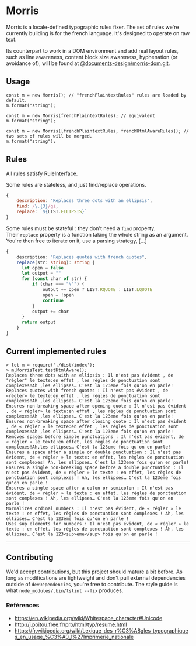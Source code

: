 # Morris
Morris is a locale-defined typographic rules fixer.
The set of rules we're currently building is for the french language.
It's designed to operate on raw text.

Its counterpart to work in a DOM environment and add real layout rules, such as line awareness, content block size awareness, hyphenation (or avoidance of), will be found at [@documents-design/morris-dom.git](https://github.com/documents-design/morris-dom.git).

## Usage

```
const m = new Morris(); // "frenchPlaintextRules" rules are loaded by default.
m.format("string");

const m = new Morris(frenchPlaintextRules); // equivalent
m.format("string");

const m = new Morris([frenchPlaintextRules, frenchHtmlAwareRules]); // two sets of rules will be merged.
m.format("string");

```


## Rules
All rules satisfy RuleInterface.

Some rules are stateless, and just find/replace operations.

```js
{
    description: "Replaces three dots with an ellipsis",
    find: /\.{3}/gi,
    replace: `${LIST.ELLIPSIS}`
}
```

Some rules must be stateful : they don't need a `find` property.  
Their `replace` property is a function taking the whole string as an argument.  
You're then free to iterate on it, use a parsing strategy, [...]

```ts
{
    description: "Replaces quotes with french quotes",
    replace(str: string): string {
      let open = false
      let output = ""
      for (const char of str) {
          if (char === "\"") {
              output += open ? LIST.RQUOTE : LIST.LQUOTE
              open = !open
              continue
          }
          output += char
      }
      return output
    }
}
``` 

## Current implemented rules

```
> let m = require('./dist/index');
> m.MorrisTest.testHtmlAware();
Replaces three dots with an ellipsis : Il n'est pas évident , de "régler" le texte:en effet , les règles de ponctuation sont complexes!Ah ,les ellipses… C'est la 123eme fois qu'on en parle!
Replaces quotes with french quotes : Il n'est pas évident , de «régler» le texte:en effet , les règles de ponctuation sont complexes!Ah ,les ellipses… C'est la 123eme fois qu'on en parle!
Ensures non-breaking space after opening quote : Il n'est pas évident , de « régler» le texte:en effet , les règles de ponctuation sont complexes!Ah ,les ellipses… C'est la 123eme fois qu'on en parle!
Ensures non-breaking space after closing quote : Il n'est pas évident , de « régler » le texte:en effet , les règles de ponctuation sont complexes!Ah ,les ellipses… C'est la 123eme fois qu'on en parle!
Removes spaces before simple punctuations : Il n'est pas évident, de « régler » le texte:en effet, les règles de ponctuation sont complexes!Ah,les ellipses… C'est la 123eme fois qu'on en parle!
Ensures a space after a simple or double punctuation : Il n'est pas évident, de « régler » le texte: en effet, les règles de ponctuation sont complexes! Ah, les ellipses… C'est la 123eme fois qu'on en parle!
Ensures a single non-breaking space before a double punctuation : Il n'est pas évident, de « régler » le texte : en effet, les règles de ponctuation sont complexes ! Ah, les ellipses… C'est la 123eme fois qu'on en parle !
Ensures a single space after a colon or semicolon : Il n'est pas évident, de « régler » le texte : en effet, les règles de ponctuation sont complexes ! Ah, les ellipses… C'est la 123eme fois qu'on en parle !
Normalizes ordinal numbers : Il n'est pas évident, de « régler » le texte : en effet, les règles de ponctuation sont complexes ! Ah, les ellipses… C'est la 123ème fois qu'on en parle !
Uses sup elements for numbers : Il n'est pas évident, de « régler » le texte : en effet, les règles de ponctuation sont complexes ! Ah, les ellipses… C'est la 123<sup>ème</sup> fois qu'on en parle !
```

---

## Contributing

We'd accept contributions, but this project should mature a bit before. As long as modifications are lightweight and don't pull external dependencies outside of `devDependencies`, you're free to contribute. The style guide is what `node_modules/.bin/tslint --fix` produces. 

### Références

- https://en.wikipedia.org/wiki/Whitespace_character#Unicode
- http://j.poitou.free.fr/pro/html/typ/resume.html
- https://fr.wikipedia.org/wiki/Lexique_des_r%C3%A8gles_typographiques_en_usage_%C3%A0_l%27Imprimerie_nationale
